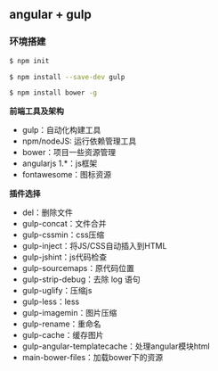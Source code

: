 ## angular + gulp ##

### 环境搭建 ###

```sh
$ npm init 

$ npm install --save-dev gulp

$ npm install bower -g

```
**前端工具及架构**

- gulp：自动化构建工具
- npm/nodeJS: 运行依赖管理工具
- bower：项目一些资源管理
- angularjs 1.*：js框架
- fontawesome：图标资源

**插件选择**

- del：删除文件
- gulp-concat：文件合并
- gulp-cssmin：css压缩
- gulp-inject：将JS/CSS自动插入到HTML
- gulp-jshint：js代码检查
- gulp-sourcemaps：原代码位置
- gulp-strip-debug：去除 log 语句
- gulp-uglify：压缩js
- gulp-less：less
- gulp-imagemin：图片压缩
- gulp-rename：重命名
- gulp-cache：缓存图片
- gulp-angular-templatecache：处理angular模块html
- main-bower-files：加载bower下的资源

